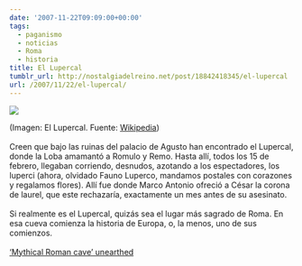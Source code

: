 ```yaml
---
date: '2007-11-22T09:09:00+00:00'
tags:
  - paganismo
  - noticias
  - Roma
  - historia
title: El Lupercal
tumblr_url: http://nostalgiadelreino.net/post/18842418345/el-lupercal
url: /2007/11/22/el-lupercal/
---
```


<p><img src="http://67.media.tumblr.com/acaca3af1b695e3c1fd7e7172bfb9467/tumblr_inline_n4sd38hkyc1r8a7sj.jpg"/></p>

<p>(Imagen: El Lupercal. Fuente: <a href="http://en.wikipedia.org/wiki/File:Lupercal_grotto.jpg">Wikipedia</a>)<br/><br/>Creen que bajo las ruinas del palacio de Agusto han encontrado el Lupercal, donde la Loba amamantó a Romulo y Remo. Hasta allí, todos los 15 de febrero, llegaban corriendo, desnudos, azotando a los espectadores, los luperci (ahora, olvidado Fauno Luperco, mandamos postales con corazones y regalamos flores). Allí fue donde Marco Antonio ofreció a César la corona de laurel, que este rechazaría, exactamente un mes antes de su asesinato.<br/><br/>Si realmente es el Lupercal, quizás sea el lugar más sagrado de Roma. En esa cueva comienza la historia de Europa, o, la menos, uno de sus comienzos.<br/><br/><a href="http://news.bbc.co.uk/2/hi/europe/7104330.stm">&lsquo;Mythical Roman cave&rsquo; unearthed</a></p>
<div class="blogger-post-footer"><img alt="" height="1" src="https://blogger.googleusercontent.com/tracker/1180118427259117074-2906613078062160548?l=nostalgiadelreino.blogspot.com" width="1"/></div>